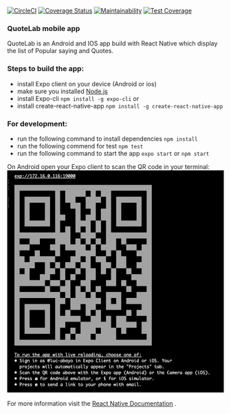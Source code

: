 [![CircleCI](https://circleci.com/gh/abayo-luc/QuoteLab.svg?style=svg)](https://circleci.com/gh/abayo-luc/QuoteLab)
[![Coverage Status](https://coveralls.io/repos/github/abayo-luc/CodeLab/badge.svg?branch=develop)](https://coveralls.io/github/abayo-luc/CodeLab?branch=develop)
[![Maintainability](https://api.codeclimate.com/v1/badges/25d871eba90318d57af0/maintainability)](https://codeclimate.com/github/abayo-luc/CodeLab/maintainability)
[![Test Coverage](https://api.codeclimate.com/v1/badges/25d871eba90318d57af0/test_coverage)](https://codeclimate.com/github/abayo-luc/CodeLab/test_coverage)

### QuoteLab mobile app

QuoteLab is an Android and IOS app build with React Native which display the list of Popular saying and Quotes.

### Steps to build the app:

- install Expo client on your device (Android or ios)
- make sure you installed [Node.js](http://nodejs.org/)
- install Expo-cli `npm install -g expo-cli` or
- install create-react-native-app `npm install -g create-react-native-app`

### For development:

- run the following command to install dependencies `npm install`
- run the following commend for test `npm test`
- run the following command to start the app `expo start` or `npm start`

On Android open your Expo client to scan the QR code in your terminal:
![](img/qr.png)

For more information visit the [React Native Documentation](https://facebook.github.io/react-native/docs/getting-started) .
